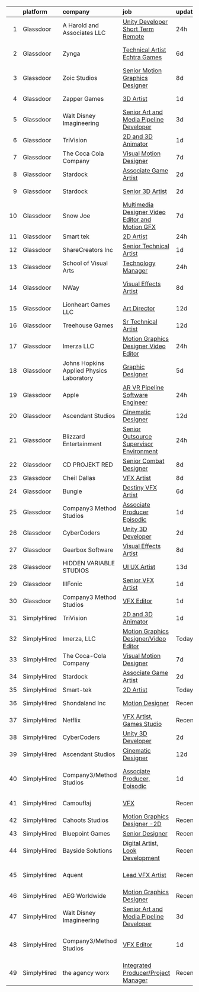 

|    | platform    | company                                  | job                                                                                                                                                                                                                                                                                                                                                                                                                                                                                                                                                                                                                                                                                                                                                                                                                                                                                                                                                                                                                                                                                                                                                                                                                                                                                                                                                         | update_time   | location                     |
|---:|:------------|:-----------------------------------------|:------------------------------------------------------------------------------------------------------------------------------------------------------------------------------------------------------------------------------------------------------------------------------------------------------------------------------------------------------------------------------------------------------------------------------------------------------------------------------------------------------------------------------------------------------------------------------------------------------------------------------------------------------------------------------------------------------------------------------------------------------------------------------------------------------------------------------------------------------------------------------------------------------------------------------------------------------------------------------------------------------------------------------------------------------------------------------------------------------------------------------------------------------------------------------------------------------------------------------------------------------------------------------------------------------------------------------------------------------------|:--------------|:-----------------------------|
|  1 | Glassdoor   | A  Harold and Associates  LLC            | [Unity Developer  Short Term Remote ](https://www.glassdoor.com/partner/jobListing.htm?pos=125&ao=1136043&s=58&guid=0000018147426643afc13d940cf11ed4&src=GD_JOB_AD&t=SR&vt=w&ea=1&cs=1_a0325797&cb=1654757943302&jobListingId=1007925954105&jrtk=3-0-1g53k4pogr178801-1g53k4porjor2800-1e796db64d10e7f9-)                                                                                                                                                                                                                                                                                                                                                                                                                                                                                                                                                                                                                                                                                                                                                                                                                                                                                                                                                                                                                                                   | 24h           | Jacksonville, FL             |
|  2 | Glassdoor   | Zynga                                    | [Technical Artist   Echtra Games](https://www.glassdoor.com/partner/jobListing.htm?pos=123&ao=1136043&s=58&guid=0000018147426643afc13d940cf11ed4&src=GD_JOB_AD&t=SR&vt=w&cs=1_8d81cdf4&cb=1654757943302&jobListingId=1007913992622&jrtk=3-0-1g53k4pogr178801-1g53k4porjor2800-b359a468225a3754-)                                                                                                                                                                                                                                                                                                                                                                                                                                                                                                                                                                                                                                                                                                                                                                                                                                                                                                                                                                                                                                                            | 6d            | San Francisco, CA            |
|  3 | Glassdoor   | Zoic Studios                             | [Senior Motion Graphics Designer](https://www.glassdoor.com/partner/jobListing.htm?pos=127&ao=1136043&s=58&guid=0000018147426643afc13d940cf11ed4&src=GD_JOB_AD&t=SR&vt=w&ea=1&cs=1_238cd868&cb=1654757943303&jobListingId=1007907693991&jrtk=3-0-1g53k4pogr178801-1g53k4porjor2800-b39aac3e85ed8310-)                                                                                                                                                                                                                                                                                                                                                                                                                                                                                                                                                                                                                                                                                                                                                                                                                                                                                                                                                                                                                                                       | 8d            | Remote                       |
|  4 | Glassdoor   | Zapper Games                             | [3D Artist](https://www.glassdoor.com/partner/jobListing.htm?pos=121&ao=1136043&s=58&guid=0000018147426643afc13d940cf11ed4&src=GD_JOB_AD&t=SR&vt=w&cs=1_c5aa0f4c&cb=1654757943302&jobListingId=1007923638550&jrtk=3-0-1g53k4pogr178801-1g53k4porjor2800-92a68e384079e975-)                                                                                                                                                                                                                                                                                                                                                                                                                                                                                                                                                                                                                                                                                                                                                                                                                                                                                                                                                                                                                                                                                  | 1d            | Morrisville, NC              |
|  5 | Glassdoor   | Walt Disney Imagineering                 | [Senior Art and Media Pipeline Developer](https://www.glassdoor.com/partner/jobListing.htm?pos=104&ao=1110586&s=58&guid=0000018147426643afc13d940cf11ed4&src=GD_JOB_AD&t=SR&vt=w&cs=1_c2420dcb&cb=1654757943298&jobListingId=1007919204824&cpc=FB7E4A1762AE5BEC&jrtk=3-0-1g53k4pogr178801-1g53k4porjor2800-161eff7ff483eee4--6NYlbfkN0DAFTyt7pbDCC2JPO79CSdi1dIb81yjczP5qsKcZIxgiRd1qisRd4re16D_VG3-wzWgmoe7oQDeeHTf4IRIPh3WWX2WQooWOcluCWThgu7QN0t451u-AZWdYp6xAczVl0A5z44e_ioIpHyoz6gTS36uTGjRSe7V6W4MbHiKUlzr6PhdW9ptpbd5Dptw7VptjED4x45_WuX_xWkngbOdCOrR9zdSWJ7Ni5mt5CgKwtXUoKEk09kiaQ4IZ9voeNCuJQFZc6sDzI8N1VVDrEetBQ2lUrnkmxWNVy4e898DGBKeuG5iiAgyRP7Ekd1y72MtSKAN68AfMOZFDDHnm3m72XytIa06vgjW0tZabA9KVd3hWvLTpG5xJ6k_g8JA32ND7kuShP85h51w0U_SzVvt0U7-NAAsVxqwCxG0RMad77tbeso9xfOh--ldR8kfxEsjz1M%3D)                                                                                                                                                                                                                                                                                                                                                                                                                                                                                                                                                 | 3d            | Syracuse, UT                 |
|  6 | Glassdoor   | TriVision                                | [2D and 3D Animator](https://www.glassdoor.com/partner/jobListing.htm?pos=102&ao=1110586&s=58&guid=0000018147426643afc13d940cf11ed4&src=GD_JOB_AD&t=SR&vt=w&ea=1&cs=1_b27f2e11&cb=1654757943298&jobListingId=1007923493054&cpc=1160948BCBA38B5B&jrtk=3-0-1g53k4pogr178801-1g53k4porjor2800-6f14346ff64f8c7f--6NYlbfkN0AWrIIzWEwcoHTcDGLwRb9jcH-4OYeEvl2aQOa1hz5tZniwjen0Mq8fmCq01Knph2PQMC5AgdxDFo7v09Q3O21P7an5kRL4Twfii2FVi7YSe2xmxKfCcNqrGgxYJNsSRbWD7vMa5LbWAdknHSPvtmp4kyHp0XSGkAAocuLar0-wsMpxOYdHyRnAHzUZ66pHbswM_RHTSmCUkJOGrJQea00hVqMZbDIlk4_6pIYd48w6KzjdffxJIDbs2Z3bghxaFcwYduaNGnIkK0IWlXSug-M-W7kfxWiaU0mypj-ROKfiEP-RJNjhvmqUsg4eF1O230Q3K2gfeo2hWkaOmXPh3K2a0iYpgNDqEKWWm656uQClicosdNmEJB4AMgREWZcqiPy_DmLVqT7TkjUW6VzdlxeX8H10YVwnUYQJMGoBYjCI37XX0_xpWysF8pnN5dVAwAOFCfpI2dyEWpfKQ3KsCv1zbv89YkEEBn7e3Su6jDGq73CnVhD_mhIJ)                                                                                                                                                                                                                                                                                                                                                                                                                                                                                                               | 1d            | Chantilly, VA                |
|  7 | Glassdoor   | The Coca Cola Company                    | [Visual Motion Designer](https://www.glassdoor.com/partner/jobListing.htm?pos=107&ao=1136043&s=58&guid=0000018147426643afc13d940cf11ed4&src=GD_JOB_AD&t=SR&vt=w&cs=1_17702a2b&cb=1654757943298&jobListingId=1007909030703&jrtk=3-0-1g53k4pogr178801-1g53k4porjor2800-6249d2c6d5ddb89c-)                                                                                                                                                                                                                                                                                                                                                                                                                                                                                                                                                                                                                                                                                                                                                                                                                                                                                                                                                                                                                                                                     | 7d            | Atlanta, GA                  |
|  8 | Glassdoor   | Stardock                                 | [Associate Game Artist](https://www.glassdoor.com/partner/jobListing.htm?pos=106&ao=1136043&s=58&guid=0000018147426643afc13d940cf11ed4&src=GD_JOB_AD&t=SR&vt=w&ea=1&cs=1_28bbbbad&cb=1654757943298&jobListingId=1007922211857&jrtk=3-0-1g53k4pogr178801-1g53k4porjor2800-21858a99e1df3e9a-)                                                                                                                                                                                                                                                                                                                                                                                                                                                                                                                                                                                                                                                                                                                                                                                                                                                                                                                                                                                                                                                                 | 2d            | Plymouth, MI                 |
|  9 | Glassdoor   | Stardock                                 | [Senior 3D Artist](https://www.glassdoor.com/partner/jobListing.htm?pos=124&ao=1136043&s=58&guid=0000018147426643afc13d940cf11ed4&src=GD_JOB_AD&t=SR&vt=w&ea=1&cs=1_694a3ee0&cb=1654757943302&jobListingId=1007922211429&jrtk=3-0-1g53k4pogr178801-1g53k4porjor2800-64136ada0d69eb5f-)                                                                                                                                                                                                                                                                                                                                                                                                                                                                                                                                                                                                                                                                                                                                                                                                                                                                                                                                                                                                                                                                      | 2d            | Plymouth, MI                 |
| 10 | Glassdoor   | Snow Joe                                 | [Multimedia Designer   Video Editor and Motion GFX](https://www.glassdoor.com/partner/jobListing.htm?pos=117&ao=1136043&s=58&guid=0000018147426643afc13d940cf11ed4&src=GD_JOB_AD&t=SR&vt=w&cs=1_85304ca6&cb=1654757943301&jobListingId=1007910100343&jrtk=3-0-1g53k4pogr178801-1g53k4porjor2800-208a6b042dfd2601-)                                                                                                                                                                                                                                                                                                                                                                                                                                                                                                                                                                                                                                                                                                                                                                                                                                                                                                                                                                                                                                          | 7d            | Hoboken, NJ                  |
| 11 | Glassdoor   | Smart tek                                | [2D Artist](https://www.glassdoor.com/partner/jobListing.htm?pos=101&ao=1110586&s=58&guid=0000018147426643afc13d940cf11ed4&src=GD_JOB_AD&t=SR&vt=w&ea=1&cs=1_2d0af791&cb=1654757943297&jobListingId=1007926539829&cpc=BA15C3E50D27FFE8&jrtk=3-0-1g53k4pogr178801-1g53k4porjor2800-a94aabdde8f78f86--6NYlbfkN0DP7N_JgDagYY8-Mk0WwzF0Q0gIEsWRfzc2JbQn8QKLxI5WINWVnLWau4r_adrYk_08nopmky6Yp9KXowhxiUrOn7TbAJEr6jRYi4l_eSgzSUpbVxlzj68TqKGwwwFb2TToCx1ALHckjtar26PQYrbpVTsVb9J0ZlsFx66Vl5tNLkfXJg01BTuIycT2f4d_rjJs8Q4GI02iFGHqyvpUEblNLEqEuu0ZplYjdd1gk-wgOFsgLKmOgcEeg1j5XcQL4tmIXsh2DzhdivqnMGW_1lHhSBajp2xQ_3ED6NAM8VM9kNGabEO4pWqv8WMWSosBOCvVSqz_sAHLoRsfpu0tNUakGyYOfvPgbUzeT1sfp1Ptu2HGUyqONjbMEvbm0acjE0T_m8TFiOiGQ3Ma9Aq4BeBYE-5R_0LPOxiVV8bs_8OmrqQ1QXSlAxCqBDmMoLQWoyxw0rWEN2XPsh3kiSRDyWtaQXnQVmcKGoeCzUL8vlnPTVGgBGik3zk64tz4zdrdPvQi1BLENS40Bi-ikgNyKAun)                                                                                                                                                                                                                                                                                                                                                                                                                                                                                        | 24h           | Duluth, GA                   |
| 12 | Glassdoor   | ShareCreators Inc                        | [Senior Technical Artist](https://www.glassdoor.com/partner/jobListing.htm?pos=122&ao=1136043&s=58&guid=0000018147426643afc13d940cf11ed4&src=GD_JOB_AD&t=SR&vt=w&ea=1&cs=1_bb570095&cb=1654757943302&jobListingId=1007923772799&jrtk=3-0-1g53k4pogr178801-1g53k4porjor2800-a0860884fe1a9510-)                                                                                                                                                                                                                                                                                                                                                                                                                                                                                                                                                                                                                                                                                                                                                                                                                                                                                                                                                                                                                                                               | 1d            | Remote                       |
| 13 | Glassdoor   | School of Visual Arts                    | [Technology Manager](https://www.glassdoor.com/partner/jobListing.htm?pos=129&ao=1136043&s=58&guid=0000018147426643afc13d940cf11ed4&src=GD_JOB_AD&t=SR&vt=w&ea=1&cs=1_c5566874&cb=1654757943303&jobListingId=1007926591567&jrtk=3-0-1g53k4pogr178801-1g53k4porjor2800-1a05943beef7a8be-)                                                                                                                                                                                                                                                                                                                                                                                                                                                                                                                                                                                                                                                                                                                                                                                                                                                                                                                                                                                                                                                                    | 24h           | New York, NY                 |
| 14 | Glassdoor   | NWay                                     | [Visual Effects Artist](https://www.glassdoor.com/partner/jobListing.htm?pos=126&ao=1136043&s=58&guid=0000018147426643afc13d940cf11ed4&src=GD_JOB_AD&t=SR&vt=w&ea=1&cs=1_4db57488&cb=1654757943303&jobListingId=1007906403680&jrtk=3-0-1g53k4pogr178801-1g53k4porjor2800-1d6072695215c2d0-)                                                                                                                                                                                                                                                                                                                                                                                                                                                                                                                                                                                                                                                                                                                                                                                                                                                                                                                                                                                                                                                                 | 8d            | San Francisco, CA            |
| 15 | Glassdoor   | Lionheart Games  LLC                     | [Art Director](https://www.glassdoor.com/partner/jobListing.htm?pos=114&ao=1136043&s=58&guid=0000018147426643afc13d940cf11ed4&src=GD_JOB_AD&t=SR&vt=w&ea=1&cs=1_a5fd1ec3&cb=1654757943300&jobListingId=1007898771827&jrtk=3-0-1g53k4pogr178801-1g53k4porjor2800-6c910f6bfc2ed1a1-)                                                                                                                                                                                                                                                                                                                                                                                                                                                                                                                                                                                                                                                                                                                                                                                                                                                                                                                                                                                                                                                                          | 12d           | Atlanta, GA                  |
| 16 | Glassdoor   | Treehouse Games                          | [Sr  Technical Artist](https://www.glassdoor.com/partner/jobListing.htm?pos=130&ao=1136043&s=58&guid=0000018147426643afc13d940cf11ed4&src=GD_JOB_AD&t=SR&vt=w&ea=1&cs=1_5005308d&cb=1654757943303&jobListingId=1007899008901&jrtk=3-0-1g53k4pogr178801-1g53k4porjor2800-c43242e331e0e664-)                                                                                                                                                                                                                                                                                                                                                                                                                                                                                                                                                                                                                                                                                                                                                                                                                                                                                                                                                                                                                                                                  | 12d           | Los Angeles, CA              |
| 17 | Glassdoor   | Imerza  LLC                              | [Motion Graphics Designer Video Editor](https://www.glassdoor.com/partner/jobListing.htm?pos=113&ao=1136043&s=58&guid=0000018147426643afc13d940cf11ed4&src=GD_JOB_AD&t=SR&vt=w&ea=1&cs=1_75d0a6b4&cb=1654757943300&jobListingId=1007925698680&jrtk=3-0-1g53k4pogr178801-1g53k4porjor2800-288a4a26fca535c9-)                                                                                                                                                                                                                                                                                                                                                                                                                                                                                                                                                                                                                                                                                                                                                                                                                                                                                                                                                                                                                                                 | 24h           | Sarasota, FL                 |
| 18 | Glassdoor   | Johns Hopkins Applied Physics Laboratory | [Graphic Designer](https://www.glassdoor.com/partner/jobListing.htm?pos=118&ao=1136043&s=58&guid=0000018147426643afc13d940cf11ed4&src=GD_JOB_AD&t=SR&vt=w&cs=1_ee6536cd&cb=1654757943301&jobListingId=1007915450048&jrtk=3-0-1g53k4pogr178801-1g53k4porjor2800-21f09bc4b8f9cace-)                                                                                                                                                                                                                                                                                                                                                                                                                                                                                                                                                                                                                                                                                                                                                                                                                                                                                                                                                                                                                                                                           | 5d            | Laurel, MD                   |
| 19 | Glassdoor   | Apple                                    | [AR VR Pipeline Software Engineer](https://www.glassdoor.com/partner/jobListing.htm?pos=103&ao=1110586&s=58&guid=0000018147426643afc13d940cf11ed4&src=GD_JOB_AD&t=SR&vt=w&cs=1_6c575c78&cb=1654757943297&jobListingId=1007927431037&cpc=C4A69CCDBB3B9599&jrtk=3-0-1g53k4pogr178801-1g53k4porjor2800-daa60052f025258f--6NYlbfkN0BvKrLyj5gPmtZO9T8euul8TCxuuKNOtzRJOomxnwSEodTz2Bc-sPZl1dBMH13w-jODhKVsNtPtUfgP_OTbMj1QtLeApKmyT0PqtlSvZYmtEadwR3DIKIqCWHrtPgLuQcKd07OSM5fudRTiqE7vmyOLcD902bCeEnW9hompnPUaqwfM3r3tSHcXMyfAkuTy1xDnj0pfeoEUMPpybsFVqx2pPX6KKn0-UMKCPh0CreWt2LTrssATHoRzd9cna3m6X__Nckd_2PJKl0VquBmXG50jTizdGk4MMdFGmY6ThPJM5Lg0y88_Yuz25ZY1Pz5_iVfgrRQzUxOl22wy8i1jgn63DRi4Y3snVWDdBI0QITWD2B0w2WT7rOn_lamWWSQ0Z7FHVjqPP3kPxtuf1L7nbBUPJBCZ1HfD5JhB2miG3wMisNbFT5bGLCM27fl0rAqQ76RMA2AZHJIt99JF6oFtN3bfDeyZxqWM9bxexW0r20951hiwu24eJaVPMcgSyfOcXU9Cb84In_QKGeNrf-vjylhpzRZV1IOu_FkYK4K9KGMHfouN2xLfaG4tqL-SR-BFeNcy4zHx2iNuWXQUPIp4Iu-8sTjrKX-MHIiqVtYlpCDzOknxIvslFiTuIwwZJ4gZMrZWEXcqayUc-KJ0hIAws-LXvo22O-GfyMFlqBqesHvczUBnRLoLDhDYmifc074Rq9MmkWTSzLVsqnYEzKb_eLqQEsFxRJhBhyaluub15YVKaovr0qQRZ3O41zRe3KAvqheYvJz8PFb5OQp1edh2-6t-0IP6Wa9A48sIBGg06muNh0rFoe4EWgdOUVo__loJwtQ94H1PvdCejkFYC5aYa46IdvbnONqYCrrxteZNuedNItv5AdAfqohlf72HKSL8Gp5vn4p-X-wkUnsbvkuq_jq4D_Mcmrlcq-q82nJ-lMbmpgOfZ5xXGrQiU5xPATSYIS9oJiYoedrDDXELGHD94Y14)      | 24h           | Seattle, WA                  |
| 20 | Glassdoor   | Ascendant Studios                        | [Cinematic Designer](https://www.glassdoor.com/partner/jobListing.htm?pos=111&ao=1136043&s=58&guid=0000018147426643afc13d940cf11ed4&src=GD_JOB_AD&t=SR&vt=w&ea=1&cs=1_842ad958&cb=1654757943299&jobListingId=1007899698469&jrtk=3-0-1g53k4pogr178801-1g53k4porjor2800-75b6fd2f5f8c3296-)                                                                                                                                                                                                                                                                                                                                                                                                                                                                                                                                                                                                                                                                                                                                                                                                                                                                                                                                                                                                                                                                    | 12d           | San Rafael, CA               |
| 21 | Glassdoor   | Blizzard Entertainment                   | [Senior Outsource Supervisor  Environment](https://www.glassdoor.com/partner/jobListing.htm?pos=115&ao=1136043&s=58&guid=0000018147426643afc13d940cf11ed4&src=GD_JOB_AD&t=SR&vt=w&cs=1_24ac40a5&cb=1654757943301&jobListingId=1007927219213&jrtk=3-0-1g53k4pogr178801-1g53k4porjor2800-bc3ab405f80b542a-)                                                                                                                                                                                                                                                                                                                                                                                                                                                                                                                                                                                                                                                                                                                                                                                                                                                                                                                                                                                                                                                   | 24h           | Irvine, CA                   |
| 22 | Glassdoor   | CD PROJEKT RED                           | [Senior Combat Designer](https://www.glassdoor.com/partner/jobListing.htm?pos=110&ao=1136043&s=58&guid=0000018147426643afc13d940cf11ed4&src=GD_JOB_AD&t=SR&vt=w&ea=1&cs=1_29ce23b2&cb=1654757943299&jobListingId=1007907673245&jrtk=3-0-1g53k4pogr178801-1g53k4porjor2800-f0e81066aaac5e79-)                                                                                                                                                                                                                                                                                                                                                                                                                                                                                                                                                                                                                                                                                                                                                                                                                                                                                                                                                                                                                                                                | 8d            | Boston, MA                   |
| 23 | Glassdoor   | Cheil Dallas                             | [VFX Artist](https://www.glassdoor.com/partner/jobListing.htm?pos=120&ao=1136043&s=58&guid=0000018147426643afc13d940cf11ed4&src=GD_JOB_AD&t=SR&vt=w&ea=1&cs=1_b16af6ba&cb=1654757943302&jobListingId=1007905103023&jrtk=3-0-1g53k4pogr178801-1g53k4porjor2800-722744735316398a-)                                                                                                                                                                                                                                                                                                                                                                                                                                                                                                                                                                                                                                                                                                                                                                                                                                                                                                                                                                                                                                                                            | 8d            | Plano, TX                    |
| 24 | Glassdoor   | Bungie                                   | [Destiny VFX Artist](https://www.glassdoor.com/partner/jobListing.htm?pos=116&ao=1136043&s=58&guid=0000018147426643afc13d940cf11ed4&src=GD_JOB_AD&t=SR&vt=w&ea=1&cs=1_3e9d764a&cb=1654757943301&jobListingId=1007914521091&jrtk=3-0-1g53k4pogr178801-1g53k4porjor2800-f2354eda0b008c11-)                                                                                                                                                                                                                                                                                                                                                                                                                                                                                                                                                                                                                                                                                                                                                                                                                                                                                                                                                                                                                                                                    | 6d            | Bellevue, WA                 |
| 25 | Glassdoor   | Company3 Method Studios                  | [Associate Producer  Episodic](https://www.glassdoor.com/partner/jobListing.htm?pos=109&ao=1136043&s=58&guid=0000018147426643afc13d940cf11ed4&src=GD_JOB_AD&t=SR&vt=w&ea=1&cs=1_bd5c6b73&cb=1654757943299&jobListingId=1007925056179&jrtk=3-0-1g53k4pogr178801-1g53k4porjor2800-3a53dd2f2b2c9695-)                                                                                                                                                                                                                                                                                                                                                                                                                                                                                                                                                                                                                                                                                                                                                                                                                                                                                                                                                                                                                                                          | 1d            | Santa Monica, CA             |
| 26 | Glassdoor   | CyberCoders                              | [Unity 3D Developer](https://www.glassdoor.com/partner/jobListing.htm?pos=105&ao=1110586&s=58&guid=0000018147426643afc13d940cf11ed4&src=GD_JOB_AD&t=SR&vt=w&ea=1&cs=1_d094bf78&cb=1654757943298&jobListingId=1007921376127&cpc=AC285F3A3ECA6BB0&jrtk=3-0-1g53k4pogr178801-1g53k4porjor2800-e489e7b13910dac4--6NYlbfkN0CpFJQzrgRR8WqXWK1qKKEqALWJw739KlKqr2H-MSI4eoBlI4EFrmor2FYZMP3muM2VgUn4O0eHQRhGXCBzvqR1uHpPGUlZZ1-l5SfFdhWs7v3gbawZLmbfHtcZOypwnqWnufPbvo1Gj-g5ARsM4PPO_gWTvYtcMm-gmegoCFeWrBQqIuTFCvMSLCPUAX10XYipwR2z9tGXTJAVHAQHqylk8W43VhxV8JRYw9rhlSEI2roGq5SD5G6aI_2XIEar2qk-eRxWQtDJPnHiWrg9KloKrjXvhmBPl_wSUNZDX1AKfQODR4gpMrvLxmLIxKRVjJDeGwPtPaC-gCiagc_b74S3WE8reJ_-rMlepbclP8McuQA3NitI1-P4JhVQU2WprINjXkhQ0ki8Dms3ofj0oX0Wm69y_LQSmc56JxMfN-MFFAkbADfk0rM1OukNuE_2XvW_9E2s-mnWWFCLji2KJQf9IZqw1FUTP4csGtfcrr6OCx2sK9XptrrxPhsRJt_8iVopb-3C5h7EGMS-fAi9uj2yCNnAYyzuDdF7mJlJn5QeG-EAId0khOBk63Ki6BCmaZQHkQLDg3kgWZHDUU6Ax4y5_99otiO1BEsANjM_RwzLiigfiYFKO-NsDrry1jaViQRg1auUNjcxKTn1OUy1dmvBNivoCj1L9imSJ3KoJXOFg5fLisbJ8uHGcU8romDCCkCQNJpD-1SYO8ZP2w6EfXVIstX6ydLbvCIxF3krYV7PWoMVPg2OEuWZzSP-Jw4QXvFaSbaqDCD9J9tQYzlLQL9fAb-T1zoZM5vsYoWPrfv9G6Kp_jYbr1cRHEWI1v_TlSXEsHDVV0aS_7GI7yBbNOSoxTzJFlMly-U1uzVG20QmPuDrgtzlY_ui9MCRTlxeS3nYf7XSlfXcr-lCCOONqBTWit38SnhA8piMx_k_IiMkz7ytVO4R5CXoznsFil6ANHY2walPxjYLuYZLOWneI5PgeZUPajWU8EQ%3D) | 2d            | Los Angeles, CA              |
| 27 | Glassdoor   | Gearbox Software                         | [Visual Effects Artist](https://www.glassdoor.com/partner/jobListing.htm?pos=128&ao=1136043&s=58&guid=0000018147426643afc13d940cf11ed4&src=GD_JOB_AD&t=SR&vt=w&ea=1&cs=1_643d6d65&cb=1654757943303&jobListingId=1007907452012&jrtk=3-0-1g53k4pogr178801-1g53k4porjor2800-645c44b0e4603573-)                                                                                                                                                                                                                                                                                                                                                                                                                                                                                                                                                                                                                                                                                                                                                                                                                                                                                                                                                                                                                                                                 | 8d            | Frisco, TX                   |
| 28 | Glassdoor   | HIDDEN VARIABLE STUDIOS                  | [UI UX Artist](https://www.glassdoor.com/partner/jobListing.htm?pos=112&ao=1136043&s=58&guid=0000018147426643afc13d940cf11ed4&src=GD_JOB_AD&t=SR&vt=w&cs=1_913de272&cb=1654757943300&jobListingId=1007894264031&jrtk=3-0-1g53k4pogr178801-1g53k4porjor2800-4c6759a2252c06b2-)                                                                                                                                                                                                                                                                                                                                                                                                                                                                                                                                                                                                                                                                                                                                                                                                                                                                                                                                                                                                                                                                               | 13d           | Los Angeles, CA              |
| 29 | Glassdoor   | IllFonic                                 | [Senior VFX Artist](https://www.glassdoor.com/partner/jobListing.htm?pos=119&ao=1136043&s=58&guid=0000018147426643afc13d940cf11ed4&src=GD_JOB_AD&t=SR&vt=w&ea=1&cs=1_7b801dd6&cb=1654757943301&jobListingId=1007924740583&jrtk=3-0-1g53k4pogr178801-1g53k4porjor2800-85556e7476d49878-)                                                                                                                                                                                                                                                                                                                                                                                                                                                                                                                                                                                                                                                                                                                                                                                                                                                                                                                                                                                                                                                                     | 1d            | Remote                       |
| 30 | Glassdoor   | Company3 Method Studios                  | [VFX Editor](https://www.glassdoor.com/partner/jobListing.htm?pos=108&ao=1136043&s=58&guid=0000018147426643afc13d940cf11ed4&src=GD_JOB_AD&t=SR&vt=w&ea=1&cs=1_0f9df3f1&cb=1654757943298&jobListingId=1007923008494&jrtk=3-0-1g53k4pogr178801-1g53k4porjor2800-1a313e9d2211dade-)                                                                                                                                                                                                                                                                                                                                                                                                                                                                                                                                                                                                                                                                                                                                                                                                                                                                                                                                                                                                                                                                            | 1d            | Santa Monica, CA             |
| 31 | SimplyHired | TriVision                                | [2D and 3D Animator](https://www.simplyhired.com/job/J5nhrBheE2HQGMyc_XmwYcWNyAO0Peg7M1rqor5G6JGdRpINw8u_5g?q=vfx+designer)                                                                                                                                                                                                                                                                                                                                                                                                                                                                                                                                                                                                                                                                                                                                                                                                                                                                                                                                                                                                                                                                                                                                                                                                                                 | 1d            | Chantilly, VA                |
| 32 | SimplyHired | Imerza, LLC                              | [Motion Graphics Designer/Video Editor](https://www.simplyhired.com/job/Czhwv5Gm2X7L2s6diqOWoo6N4FqpsQBJxG5i5fjoTRDqBTiLSRW1eQ?q=vfx+designer)                                                                                                                                                                                                                                                                                                                                                                                                                                                                                                                                                                                                                                                                                                                                                                                                                                                                                                                                                                                                                                                                                                                                                                                                              | Today         | Sarasota, FL                 |
| 33 | SimplyHired | The Coca-Cola Company                    | [Visual Motion Designer](https://www.simplyhired.com/job/EFzkjYWXW47Fqy2XN4j9gPLNjpFgj35tTyn0o7FOFDFkOP3kkX-9Wg?q=vfx+designer)                                                                                                                                                                                                                                                                                                                                                                                                                                                                                                                                                                                                                                                                                                                                                                                                                                                                                                                                                                                                                                                                                                                                                                                                                             | 7d            | Atlanta, GA                  |
| 34 | SimplyHired | Stardock                                 | [Associate Game Artist](https://www.simplyhired.com/job/LELCaOAydBqa1RBtPNwjFfv7QygAr3IrFYpD0idEFwZyPR6sMDSWwQ?q=vfx+designer)                                                                                                                                                                                                                                                                                                                                                                                                                                                                                                                                                                                                                                                                                                                                                                                                                                                                                                                                                                                                                                                                                                                                                                                                                              | 2d            | Plymouth, MI                 |
| 35 | SimplyHired | Smart-tek                                | [2D Artist](https://www.simplyhired.com/job/xuboe7C5Q0up7yi0Bm759-yG_-gPeJ_LlyZCFBjcCPJSWHMPUgDSSw?q=vfx+designer)                                                                                                                                                                                                                                                                                                                                                                                                                                                                                                                                                                                                                                                                                                                                                                                                                                                                                                                                                                                                                                                                                                                                                                                                                                          | Today         | Duluth, GA                   |
| 36 | SimplyHired | Shondaland Inc                           | [Motion Designer](https://www.simplyhired.com/job/-BUZUXjjFfHWiP2DE5feesDWvuMtOPWFb8O1LHZihYlKNiD2xD0k5w?q=vfx+designer)                                                                                                                                                                                                                                                                                                                                                                                                                                                                                                                                                                                                                                                                                                                                                                                                                                                                                                                                                                                                                                                                                                                                                                                                                                    | Recently      | Los Angeles, CA              |
| 37 | SimplyHired | Netflix                                  | [VFX Artist, Games Studio](https://www.simplyhired.com/job/yZzaIP6yHguF-mhsPAMWt5U0Wg9-ObCmh59cr13zFSViAE3-VUXpSA?q=vfx+designer)                                                                                                                                                                                                                                                                                                                                                                                                                                                                                                                                                                                                                                                                                                                                                                                                                                                                                                                                                                                                                                                                                                                                                                                                                           | Recently      | Remote                       |
| 38 | SimplyHired | CyberCoders                              | [Unity 3D Developer](https://www.simplyhired.com/job/n1UBXFgjiD-jFVaDsHiNY49RblF1xJGCkVkOyhXa3E1bSW_Pp-btkw?q=vfx+designer)                                                                                                                                                                                                                                                                                                                                                                                                                                                                                                                                                                                                                                                                                                                                                                                                                                                                                                                                                                                                                                                                                                                                                                                                                                 | 2d            | Los Angeles, CA              |
| 39 | SimplyHired | Ascendant Studios                        | [Cinematic Designer](https://www.simplyhired.com/job/zygCMaVA2ARaSoXCZ9SG4nX8EOauT8LJsiPwOqf6ZR0PVz2PSVwgGw?q=vfx+designer)                                                                                                                                                                                                                                                                                                                                                                                                                                                                                                                                                                                                                                                                                                                                                                                                                                                                                                                                                                                                                                                                                                                                                                                                                                 | 12d           | San Rafael, CA               |
| 40 | SimplyHired | Company3/Method Studios                  | [Associate Producer, Episodic](https://www.simplyhired.com/job/-K7YwJQng3-W2WV0w3ElYqN3xFqwi8RR3zfQROPi2-f8CzjM5_jxxA?q=vfx+designer)                                                                                                                                                                                                                                                                                                                                                                                                                                                                                                                                                                                                                                                                                                                                                                                                                                                                                                                                                                                                                                                                                                                                                                                                                       | 1d            | Santa Monica, CA +1 location |
| 41 | SimplyHired | Camouflaj                                | [VFX](https://www.simplyhired.com/job/xZQA6n7s6gQI6DeYouw-qK4Q6L_bMQeG2ISjx3BsxLPYW1q78BtYYA?q=vfx+designer)                                                                                                                                                                                                                                                                                                                                                                                                                                                                                                                                                                                                                                                                                                                                                                                                                                                                                                                                                                                                                                                                                                                                                                                                                                                | Recently      | Bellevue, WA                 |
| 42 | SimplyHired | Cahoots Studios                          | [Motion Graphics Designer -2D](https://www.simplyhired.com/job/shNb1Y1IOZGaeHk9y0cd3odDEBP_QAxDXKltqdGMM3QU3dyCZDPAAA?q=vfx+designer)                                                                                                                                                                                                                                                                                                                                                                                                                                                                                                                                                                                                                                                                                                                                                                                                                                                                                                                                                                                                                                                                                                                                                                                                                       | Recently      | Southfield, MI               |
| 43 | SimplyHired | Bluepoint Games                          | [Senior Designer](https://www.simplyhired.com/job/9eRdtg9ksSZK8slAYEo4EMrlj5OXAWuh0xuE6H3uwY2hxBV9RtOwOQ?q=vfx+designer)                                                                                                                                                                                                                                                                                                                                                                                                                                                                                                                                                                                                                                                                                                                                                                                                                                                                                                                                                                                                                                                                                                                                                                                                                                    | Recently      | Austin, TX                   |
| 44 | SimplyHired | Bayside Solutions                        | [Digital Artist, Look Development](https://www.simplyhired.com/job/Fm-2iIcyJnLeL0aRhsyXEoCxsEyHUONfo-5aMXUWCJPIHrC9ajIwwA?q=vfx+designer)                                                                                                                                                                                                                                                                                                                                                                                                                                                                                                                                                                                                                                                                                                                                                                                                                                                                                                                                                                                                                                                                                                                                                                                                                   | Recently      | Sunnyvale, CA                |
| 45 | SimplyHired | Aquent                                   | [Lead VFX Artist](https://www.simplyhired.com/job/z3eFdHTXdqmZsD1mjGYVCSE-d6cjpVtT95D3YvZAkWFtx7Dg_IZpxw?q=vfx+designer)                                                                                                                                                                                                                                                                                                                                                                                                                                                                                                                                                                                                                                                                                                                                                                                                                                                                                                                                                                                                                                                                                                                                                                                                                                    | Recently      | San Francisco, CA            |
| 46 | SimplyHired | AEG Worldwide                            | [Motion Graphics Designer](https://www.simplyhired.com/job/btyGqAw3o0hrzt_FyjEFzIhdydyMbyNuRgj_SnahGbDk-v7Hx5HvOQ?q=vfx+designer)                                                                                                                                                                                                                                                                                                                                                                                                                                                                                                                                                                                                                                                                                                                                                                                                                                                                                                                                                                                                                                                                                                                                                                                                                           | Recently      | El Segundo, CA               |
| 47 | SimplyHired | Walt Disney Imagineering                 | [Senior Art and Media Pipeline Developer](https://www.simplyhired.com/job/vBEMiVV1_ZJbvQW18cI7ZBwg1XrFt3gWJV9IGBPg9oe-lleX9bc-Rw?q=vfx+designer)                                                                                                                                                                                                                                                                                                                                                                                                                                                                                                                                                                                                                                                                                                                                                                                                                                                                                                                                                                                                                                                                                                                                                                                                            | 3d            | Quinton, VA                  |
| 48 | SimplyHired | Company3/Method Studios                  | [VFX Editor](https://www.simplyhired.com/job/iH5o2iFHmMy09ziTGKBcxGBLaXKQ3gsobdyxnZ6ZuSJ8FQQ36Cx3mg?q=vfx+designer)                                                                                                                                                                                                                                                                                                                                                                                                                                                                                                                                                                                                                                                                                                                                                                                                                                                                                                                                                                                                                                                                                                                                                                                                                                         | 1d            | Santa Monica, CA +1 location |
| 49 | SimplyHired | the agency worx                          | [Integrated Producer/Project Manager](https://www.simplyhired.com/job/rVYdgbxCJSHZs5IgtW-7mt1CC9udnVwpTAZANyxJ709ZoeOn2cPOMg?q=vfx+designer)                                                                                                                                                                                                                                                                                                                                                                                                                                                                                                                                                                                                                                                                                                                                                                                                                                                                                                                                                                                                                                                                                                                                                                                                                | Recently      | Township of Warren, NJ       |